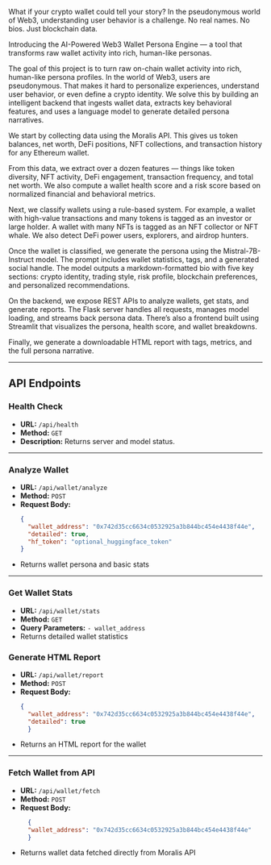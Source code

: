 What if your crypto wallet could tell your story? In the pseudonymous world of Web3, understanding user behavior is a challenge. No real names. No bios. Just blockchain data.

Introducing the AI-Powered Web3 Wallet Persona Engine — a tool that transforms raw wallet activity into rich, human-like personas.

The goal of this project is to turn raw on-chain wallet activity into rich, human-like persona profiles. In the world of Web3, users are pseudonymous. That makes it hard to personalize experiences, understand user behavior, or even define a crypto identity. We solve this by building an intelligent backend that ingests wallet data, extracts key behavioral features, and uses a language model to generate detailed persona narratives.

We start by collecting data using the Moralis API. This gives us token balances, net worth, DeFi positions, NFT collections, and transaction history for any Ethereum wallet.

From this data, we extract over a dozen features — things like token diversity, NFT activity, DeFi engagement, transaction frequency, and total net worth. We also compute a wallet health score and a risk score based on normalized financial and behavioral metrics.

Next, we classify wallets using a rule-based system. For example, a wallet with high-value transactions and many tokens is tagged as an investor or large holder. A wallet with many NFTs is tagged as an NFT collector or NFT whale. We also detect DeFi power users, explorers, and airdrop hunters.

Once the wallet is classified, we generate the persona using the Mistral-7B-Instruct model. The prompt includes wallet statistics, tags, and a generated social handle. The model outputs a markdown-formatted bio with five key sections: crypto identity, trading style, risk profile, blockchain preferences, and personalized recommendations.

On the backend, we expose REST APIs to analyze wallets, get stats, and generate reports. The Flask server handles all requests, manages model loading, and streams back persona data. There’s also a frontend built using Streamlit that visualizes the persona, health score, and wallet breakdowns.

Finally, we generate a downloadable HTML report with tags, metrics, and the full persona narrative.

---
## API Endpoints

### Health Check

- **URL:** `/api/health`  
- **Method:** `GET`  
- **Description:** Returns server and model status.

---

### Analyze Wallet

- **URL:** `/api/wallet/analyze`  
- **Method:** `POST`  
- **Request Body:**
  ```json
  {
    "wallet_address": "0x742d35cc6634c0532925a3b844bc454e4438f44e",
    "detailed": true,
    "hf_token": "optional_huggingface_token"
  }
- Returns wallet persona and basic stats

---

### Get Wallet Stats

- **URL:** `/api/wallet/stats`
- **Method:** `GET`
- **Query Parameters:** `- wallet_address`
- Returns detailed wallet statistics

### Generate HTML Report

- **URL:** `/api/wallet/report`
- **Method:** `POST`
- **Request Body:**
  ```json
  {
    "wallet_address": "0x742d35cc6634c0532925a3b844bc454e4438f44e",
    "detailed": true
    }
- Returns an HTML report for the wallet

---

### Fetch Wallet from API

- **URL:** `/api/wallet/fetch`
- **Method:** `POST`
- **Request Body:**
  ```json
    {
    "wallet_address": "0x742d35cc6634c0532925a3b844bc454e4438f44e"
    }
- Returns wallet data fetched directly from Moralis API
